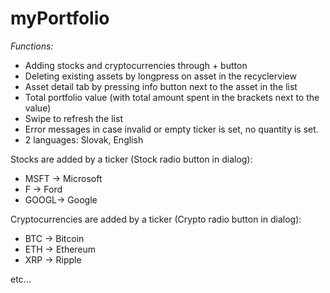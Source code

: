 # myPortfolio
*Functions:*
* Adding stocks and cryptocurrencies through + button
* Deleting existing assets by longpress on asset in the recyclerview
* Asset detail tab by pressing info button next to the asset in the list
* Total portfolio value (with total amount spent in the brackets next to the value)
* Swipe to refresh the list
* Error messages in case invalid or empty ticker is set, no quantity is set.
* 2 languages: Slovak, English

Stocks are added by a ticker (Stock radio button in dialog): 
* MSFT -> Microsoft
* F    -> Ford
* GOOGL-> Google

Cryptocurrencies are added by a ticker (Crypto radio button in dialog):
* BTC -> Bitcoin
* ETH -> Ethereum
* XRP -> Ripple

etc...
